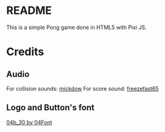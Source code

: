 README
============
This is a simple Pong game done in HTML5 with Pixi JS.

Credits
============
Audio
------------

For collision sounds: [mickdow](http://freesound.org/people/mickdow/sounds/177409/)
For score sound:      [freezefast65](http://freesound.org/people/freezefast65/sounds/386862/)

Logo and Button's font
------------

[04b_30 by 04Font](http://www.dafont.com/04b-30.font)